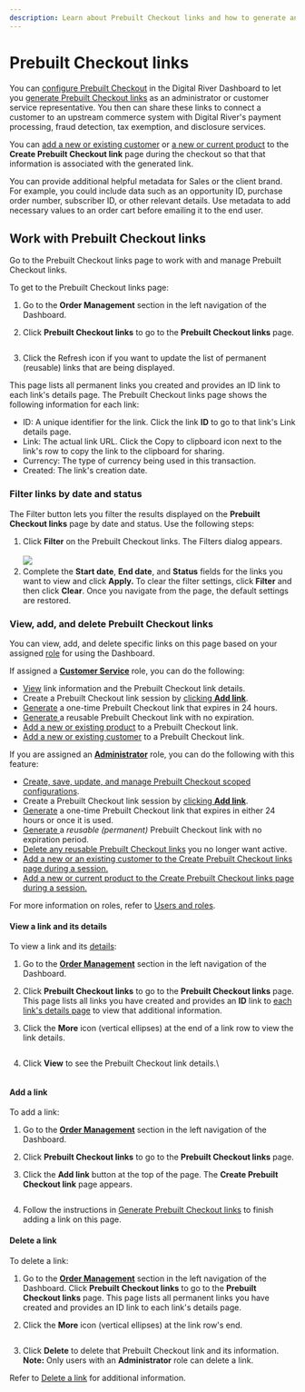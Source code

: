 ```yaml
---
description: Learn about Prebuilt Checkout links and how to generate and manage them.
---
```


# Prebuilt Checkout links

You can [configure Prebuilt Checkout](../../settings/prebuilt-checkout.md) in the Digital River Dashboard to let you [generate Prebuilt Checkout links](generate-prebuilt-checkout-links.md) as an administrator or customer service representative. You then can share these links to connect a customer to an upstream commerce system with Digital River's payment processing, fraud detection, tax exemption, and disclosure services.

You can [add a new or existing customer](add-a-customer-during-prebuilt-checkout.md) or [a new or current product](add-a-product-during-prebuilt-checkout.md) to the **Create Prebuilt Checkout link** page during the checkout so that that information is associated with the generated link.

You can provide additional helpful metadata for Sales or the client brand. For example, you could include data such as an opportunity ID, purchase order number, subscriber ID, or other relevant details. Use metadata to add necessary values to an order cart before emailing it to the end user.

## Work with Prebuilt Checkout links

Go to the Prebuilt Checkout links page to work with and manage Prebuilt Checkout links.

To get to the Prebuilt Checkout links page:

1. Go to the **Order Management** section in the left navigation of the Dashboard.
2.  Click **Prebuilt Checkout links** to go to the **Prebuilt Checkout links** page.

    <div align="left">

    <figure><img src="../../../../.gitbook/assets/1 pbco links list.png" alt=""><figcaption></figcaption></figure>

    </div>
3. Click the Refresh icon if you want to update the list of permanent (reusable) links that are being displayed.

This page lists all permanent links you created and provides an ID link to each link's details page. The Prebuilt Checkout links page shows the following information for each link:

* ID: A unique identifier for the link. Click the link **ID** to go to that link's Link details page.
* Link: The actual link URL. Click the Copy to clipboard icon next to the link's row to copy the link to the clipboard for sharing.
* Currency: The type of currency being used in this transaction.
* Created: The link's creation date.

### Filter links by date and status

The Filter button lets you filter the results displayed on the **Prebuilt Checkout links** page by date and status. Use the following steps:

1. Click **Filter** on the Prebuilt Checkout links. The Filters dialog appears.\
   \
   ![](<../../../../.gitbook/assets/image (12).png>)
2. Complete the **Start date**, **End date**, and **Status** fields for the links you want to view and click **Apply.** To clear the filter settings, click **Filter** and then click **Clear**. Once you navigate from the page, the default settings are restored.

### View, add, and delete Prebuilt Checkout links

You can view, add, and delete specific links on this page based on your assigned [role](../../settings/users-and-roles/) for using the Dashboard.

If assigned a [**Customer Service**](../../settings/users-and-roles/) role, you can do the following:

* [View](./#work-with-prebuilt-checkout-links) link information and the Prebuilt Checkout link details.
* Create a Prebuilt Checkout link session by [clicking **Add link**](./#add-a-link).
* [Generate](generate-prebuilt-checkout-links.md) a one-time Prebuilt Checkout link that expires in 24 hours.
* [Generate ](generate-prebuilt-checkout-links.md)a reusable Prebuilt Checkout link with no expiration.
* [Add a new or existing product](add-a-product-during-prebuilt-checkout.md) to a Prebuilt Checkout link.
* [Add a new or existing customer](add-a-customer-during-prebuilt-checkout.md) to a Prebuilt Checkout link.

If you are assigned an [**Administrator**](../../settings/users-and-roles/) role, you can do the following with this feature:

* [Create, save, update, and manage Prebuilt Checkout scoped configurations](../../settings/prebuilt-checkout.md).
* Create a Prebuilt Checkout link session by [clicking **Add link**](./#add-a-link).
* [Generate](generate-prebuilt-checkout-links.md) a one-time Prebuilt Checkout link that expires in either 24 hours or once it is used.
* [Generate ](generate-prebuilt-checkout-links.md)a _reusable (permanent)_ Prebuilt Checkout link with no expiration period.
* [Delete any reusable Prebuilt Checkout links](./#delete-a-link) you no longer want active.
* [Add a new or an existing customer to the Create Prebuilt Checkout links page during a session.](add-a-customer-during-prebuilt-checkout.md)
* [Add a new or current product to the Create Prebuilt Checkout links page during a session.](add-a-product-during-prebuilt-checkout.md)

For more information on roles, refer to [Users and roles](../../settings/users-and-roles/).

#### View a link and its details

To view a link and its [details](./#work-with-prebuilt-checkout-links):

1. Go to the [**Order Management**](../) section in the left navigation of the Dashboard.
2. Click **Prebuilt Checkout links** to go to the **Prebuilt Checkout links** page. This page lists all links you have created and provides an **ID** link to [each link's details page](view-and-work-with-prebuilt-checkout-link-details.md) to view that additional information.
3.  Click the **More** icon (vertical ellipses) at the end of a link row to view the link details.

    <figure><img src="../../../../.gitbook/assets/3 pbco links view list.png" alt=""><figcaption></figcaption></figure>
4.  Click **View** to see the Prebuilt Checkout link details.\


    <figure><img src="../../../../.gitbook/assets/1 PBCO links details.png" alt=""><figcaption></figcaption></figure>

#### Add a link

To add a link:

1. Go to the [**Order Management**](../) section in the left navigation of the Dashboard.
2. Click **Prebuilt Checkout links** to go to the **Prebuilt Checkout links** page.
3.  Click the **Add link** button at the top of the page. The **Create Prebuilt Checkout link** page appears.

    <figure><img src="../../../../.gitbook/assets/1 pbco links list.png" alt=""><figcaption></figcaption></figure>
4. Follow the instructions in [Generate Prebuilt Checkout links](generate-prebuilt-checkout-links.md) to finish adding a link on this page.

#### Delete a link

To delete a link:

1. Go to the [**Order Management**](../) section in the left navigation of the Dashboard. Click **Prebuilt Checkout links** to go to the **Prebuilt Checkout links** page. This page lists all permanent links you have created and provides an ID link to each link's details page.
2.  Click the **More** icon (vertical ellipses) at the link row's end.

    <figure><img src="../../../../.gitbook/assets/4 pbco links delete list.png" alt=""><figcaption></figcaption></figure>
3. Click **Delete** to delete that Prebuilt Checkout link and its information.\
   **Note:** Only users with an **Administrator** role can delete a link.

Refer to [Delete a link](./#delete-a-link) for additional information.
